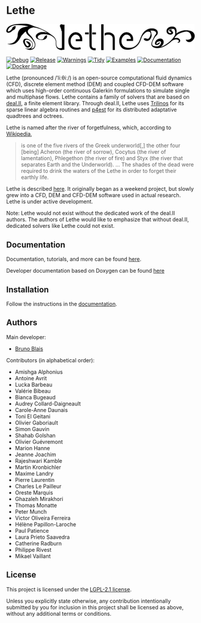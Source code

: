 # Lethe

![Lethe](logo/lethe-logo-without-bkgd.png?raw=true)

[![Debug](https://github.com/chaos-polymtl/lethe/actions/workflows/debug.yml/badge.svg)](https://github.com/chaos-polymtl/lethe/actions/workflows/debug.yml)
[![Release](https://github.com/chaos-polymtl/lethe/actions/workflows/release.yml/badge.svg)](https://github.com/chaos-polymtl/lethe/actions/workflows/release.yml)
[![Warnings](https://github.com/chaos-polymtl/lethe/actions/workflows/warnings-gcc.yml/badge.svg)](https://github.com/chaos-polymtl/lethe/actions/workflows/warnings-gcc.yml)
[![Tidy](https://github.com/chaos-polymtl/lethe/actions/workflows/clang-tidy.yml/badge.svg)](https://github.com/chaos-polymtl/lethe/actions/workflows/debug.yml)
[![Examples](https://github.com/chaos-polymtl/lethe/actions/workflows/examples-parameter-files.yml/badge.svg)](https://github.com/chaos-polymtl/lethe/actions/workflows/clang-tidy.yml)
[![Documentation](https://github.com/chaos-polymtl/lethe/actions/workflows/doc-github-pages.yml/badge.svg)](https://github.com/chaos-polymtl/lethe/actions/workflows/doc-github-pages.yml)
[![Docker Image](https://github.com/chaos-polymtl/lethe/actions/workflows/docker.yml/badge.svg)](https://github.com/chaos-polymtl/lethe/actions/workflows/docker.yml)

Lethe (pronounced /ˈliːθiː/) is an open-source computational fluid dynamics
(CFD), discrete element method (DEM) and coupled CFD-DEM
software which uses high-order continuous Galerkin formulations to
simulate single and multiphase flows.
Lethe contains a family of solvers that are based on
[deal.II](https://www.dealii.org/), a finite element library.
Through deal.II, Lethe uses [Trilinos](https://trilinos.github.io/) for
its sparse linear algebra routines and [p4est](https://www.p4est.org/)
for its distributed adaptative quadtrees and octrees.

Lethe is named after the river of forgetfulness, which, according to
[Wikipedia](https://en.wikipedia.org/wiki/Lethe),

> is one of the five rivers of the Greek underworld\[,\] the other four
> \[being\] Acheron (the river of sorrow), Cocytus (the river of
> lamentation), Phlegethon (the river of fire) and Styx (the river that
> separates Earth and the Underworld).
> …
> The shades of the dead were required to drink the waters of the Lethe
> in order to forget their earthly life.

Lethe is described [here](https://doi.org/10.1016/j.softx.2020.100579).
It originally began as a weekend project, but slowly grew into a CFD, DEM and CFD-DEM
software used in actual research. Lethe is under active development. 


Note: Lethe would not exist without the dedicated work of the deal.II
authors.
The authors of Lethe would like to emphasize that without deal.II,
dedicated solvers like Lethe could not exist.

## Documentation

Documentation, tutorials, and more can be found 
[here](https://chaos-polymtl.github.io/lethe/documentation/index.html).

Developer documentation based on Doxygen can be found 
[here](https://chaos-polymtl.github.io/lethe/doxygen/index.html)

## Installation

Follow the instructions in the
[documentation](https://chaos-polymtl.github.io/lethe/documentation/installation/installation.html).

## Authors

Main developer:

- [Bruno Blais](https://www.polymtl.ca/expertises/en/blais-bruno)

Contributors (in alphabetical order):

- Amishga Alphonius
- Antoine Avrit
- Lucka Barbeau
- Valérie Bibeau
- Bianca Bugeaud
- Audrey Collard-Daigneault
- Carole-Anne Daunais
- Toni El Geitani
- Olivier Gaboriault
- Simon Gauvin
- Shahab Golshan
- Olivier Guévremont
- Marion Hanne
- Jeanne Joachim
- Rajeshwari Kamble
- Martin Kronbichler
- Maxime Landry
- Pierre Laurentin
- Charles Le Pailleur
- Oreste Marquis
- Ghazaleh Mirakhori
- Thomas Monatte
- Peter Munch
- Victor Oliveira Ferreira
- Hélène Papillon-Laroche
- Paul Patience
- Laura Prieto Saavedra
- Catherine Radburn
- Philippe Rivest
- Mikael Vaillant

## License

This project is licensed under the [LGPL-2.1 license](LICENSE).

Unless you explicitly state otherwise, any contribution intentionally
submitted by you for inclusion in this project shall be licensed as
above, without any additional terms or conditions.
